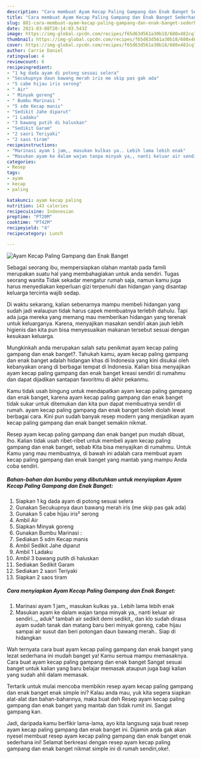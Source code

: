 ```yaml
---
description: "Cara membuat Ayam Kecap Paling Gampang dan Enak Banget Sederhana dan Mudah Dibuat"
title: "Cara membuat Ayam Kecap Paling Gampang dan Enak Banget Sederhana dan Mudah Dibuat"
slug: 881-cara-membuat-ayam-kecap-paling-gampang-dan-enak-banget-sederhana-dan-mudah-dibuat
date: 2021-03-08T20:14:03.543Z
image: https://img-global.cpcdn.com/recipes/f65d63d561a30b18/680x482cq70/ayam-kecap-paling-gampang-dan-enak-banget-foto-resep-utama.jpg
thumbnail: https://img-global.cpcdn.com/recipes/f65d63d561a30b18/680x482cq70/ayam-kecap-paling-gampang-dan-enak-banget-foto-resep-utama.jpg
cover: https://img-global.cpcdn.com/recipes/f65d63d561a30b18/680x482cq70/ayam-kecap-paling-gampang-dan-enak-banget-foto-resep-utama.jpg
author: Carrie Daniel
ratingvalue: 4
reviewcount: 6
recipeingredient:
- "1 kg dada ayam di potong sesuai selera"
- "Secukupnya daun bawang merah iris me skip pas gak ada"
- "5 cabe hijau iris serong"
- " Air"
- " Minyak goreng"
- " Bumbu Marinasi "
- "5 sdm Kecap manis"
- "Sedikit Jahe diparut"
- "1 Ladaku"
- "3 bawang putih di haluskan"
- "Sedikit Garam"
- "2 saori Teriyaki"
- "2 saos tiram"
recipeinstructions:
- "Marinasi ayam 1 jam,, masukan kulkas ya.. Lebih lama lebih enak"
- "Masukan ayam ke dalam wajan tanpa minyak ya,, nanti keluar air sendiri..,, aduk² tambah air sedikit demi sedikit,, dan klo sudah dirasa ayam sudah tanak dan matang baru beri minyak goreng, cabe hijau sampai air susut dan beri potongan daun bawang merah.. Siap di hidangkan"
categories:
- Resep
tags:
- ayam
- kecap
- paling

katakunci: ayam kecap paling 
nutrition: 143 calories
recipecuisine: Indonesian
preptime: "PT20M"
cooktime: "PT42M"
recipeyield: "4"
recipecategory: Lunch

---
```



![Ayam Kecap Paling Gampang dan Enak Banget](https://img-global.cpcdn.com/recipes/f65d63d561a30b18/680x482cq70/ayam-kecap-paling-gampang-dan-enak-banget-foto-resep-utama.jpg)

Sebagai seorang ibu, mempersiapkan olahan mantab pada famili merupakan suatu hal yang membahagiakan untuk anda sendiri. Tugas seorang  wanita Tidak sekadar mengatur rumah saja, namun kamu juga harus menyediakan keperluan gizi terpenuhi dan hidangan yang disantap keluarga tercinta wajib sedap.

Di waktu  sekarang, kalian sebenarnya mampu membeli hidangan yang sudah jadi walaupun tidak harus capek membuatnya terlebih dahulu. Tapi ada juga mereka yang memang mau memberikan hidangan yang terenak untuk keluarganya. Karena, menyajikan masakan sendiri akan jauh lebih higienis dan kita pun bisa menyesuaikan makanan tersebut sesuai dengan kesukaan keluarga. 



Mungkinkah anda merupakan salah satu penikmat ayam kecap paling gampang dan enak banget?. Tahukah kamu, ayam kecap paling gampang dan enak banget adalah hidangan khas di Indonesia yang kini disukai oleh kebanyakan orang di berbagai tempat di Indonesia. Kalian bisa menyajikan ayam kecap paling gampang dan enak banget kreasi sendiri di rumahmu dan dapat dijadikan santapan favoritmu di akhir pekanmu.

Kamu tidak usah bingung untuk mendapatkan ayam kecap paling gampang dan enak banget, karena ayam kecap paling gampang dan enak banget tidak sukar untuk ditemukan dan kita pun dapat membuatnya sendiri di rumah. ayam kecap paling gampang dan enak banget boleh diolah lewat berbagai cara. Kini pun sudah banyak resep modern yang menjadikan ayam kecap paling gampang dan enak banget semakin nikmat.

Resep ayam kecap paling gampang dan enak banget pun mudah dibuat, lho. Kalian tidak usah ribet-ribet untuk membeli ayam kecap paling gampang dan enak banget, sebab Kita bisa menyajikan di rumahmu. Untuk Kamu yang mau membuatnya, di bawah ini adalah cara membuat ayam kecap paling gampang dan enak banget yang mantab yang mampu Anda coba sendiri.

<!--inarticleads1-->

##### Bahan-bahan dan bumbu yang dibutuhkan untuk menyiapkan Ayam Kecap Paling Gampang dan Enak Banget:

1. Siapkan 1 kg dada ayam di potong sesuai selera
1. Gunakan Secukupnya daun bawang merah iris (me skip pas gak ada)
1. Gunakan 5 cabe hijau iris² serong
1. Ambil  Air
1. Siapkan  Minyak goreng
1. Gunakan  Bumbu Marinasi :
1. Sediakan 5 sdm Kecap manis
1. Ambil Sedikit Jahe diparut
1. Ambil 1 Ladaku
1. Ambil 3 bawang putih di haluskan
1. Sediakan Sedikit Garam
1. Sediakan 2 saori Teriyaki
1. Siapkan 2 saos tiram




<!--inarticleads2-->

##### Cara menyiapkan Ayam Kecap Paling Gampang dan Enak Banget:

1. Marinasi ayam 1 jam,, masukan kulkas ya.. Lebih lama lebih enak
1. Masukan ayam ke dalam wajan tanpa minyak ya,, nanti keluar air sendiri..,, aduk² tambah air sedikit demi sedikit,, dan klo sudah dirasa ayam sudah tanak dan matang baru beri minyak goreng, cabe hijau sampai air susut dan beri potongan daun bawang merah.. Siap di hidangkan




Wah ternyata cara buat ayam kecap paling gampang dan enak banget yang lezat sederhana ini mudah banget ya! Kamu semua mampu memasaknya. Cara buat ayam kecap paling gampang dan enak banget Sangat sesuai banget untuk kalian yang baru belajar memasak ataupun juga bagi kalian yang sudah ahli dalam memasak.

Tertarik untuk mulai mencoba membikin resep ayam kecap paling gampang dan enak banget enak simple ini? Kalau anda mau, yuk kita segera siapkan alat-alat dan bahan-bahannya, maka buat deh Resep ayam kecap paling gampang dan enak banget yang mantab dan tidak rumit ini. Sangat gampang kan. 

Jadi, daripada kamu berfikir lama-lama, ayo kita langsung saja buat resep ayam kecap paling gampang dan enak banget ini. Dijamin anda gak akan nyesel membuat resep ayam kecap paling gampang dan enak banget enak sederhana ini! Selamat berkreasi dengan resep ayam kecap paling gampang dan enak banget nikmat simple ini di rumah sendiri,oke!.


